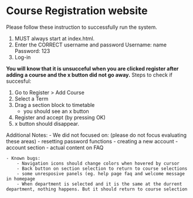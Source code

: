 # Course Registration website

Please follow these instruction to successfully run the system.
1. MUST always start at index.html. 
2. Enter the CORRECT username and password
    Username: name
    Password: 123
3. Log-in

**You will know that it is unsucceful when you are clicked register after adding a course and the x button did not go away.**
Steps to check if succesful:
1. Go to Register > Add Course
2. Select a Term
3. Drag a section block to timetable
    - you should see an x button
4. Register and accept (by pressing OK)
5. x button should disappear.


Additional Notes:
    - We did not focused on: (please do not focus evaluating these areas)
        - resetting password functions
        - creating a new account
        - account section
        - actual content on FAQ

    - Known bugs:
        - Navigation icons should change colors when hovered by cursor
        - Back button on section selection to return to course selections
        - some unresposive panels (eg. help page faq and welcome message in homepage
        - When department is selected and it is the same at the durrent department, nothing happens. But it should return to course selection

